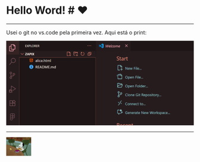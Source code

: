 # Hello Word! # ❤️

---
Usei o git no vs.code pela primeira vez.
Aqui está o print:

![print](print_vscode.png)

---


<img src="gif.gif" alt="gif" widht="50" height="50">
